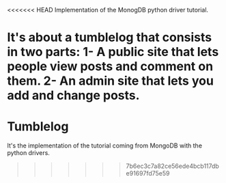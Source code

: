 <<<<<<< HEAD
Implementation of the MonogDB python driver tutorial.

It's about a tumblelog that consists in two parts:
1- A public site that lets people view posts and comment on them.
2- An admin site that lets you add and change posts.
=======
# Tumblelog
It's the implementation of the tutorial coming from MongoDB with the python drivers.
>>>>>>> 7b6ec3c7a82ce56ede4bcb117dbe91697fd75e59
